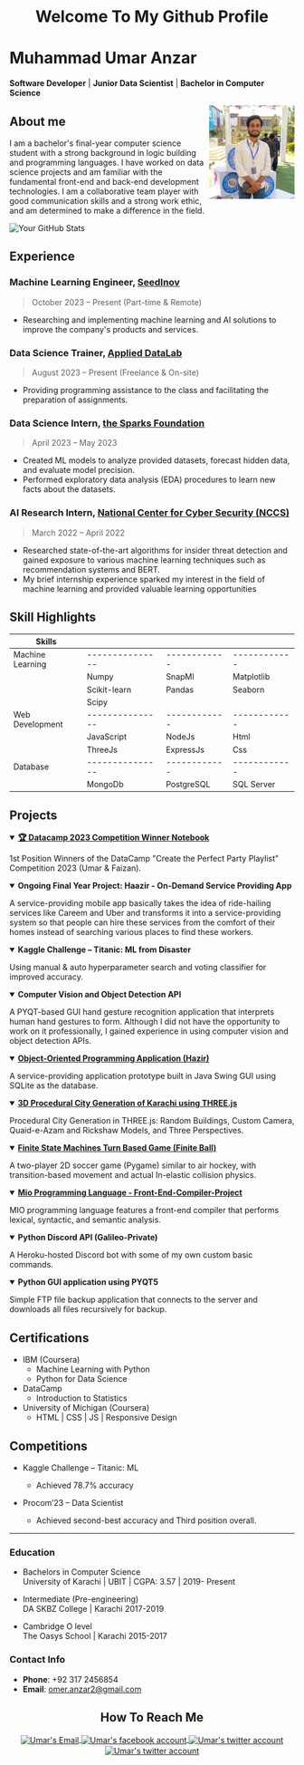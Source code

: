 <h1 align="center">Welcome To My Github Profile</h1>

# Muhammad Umar Anzar
**Software Developer** | **Junior Data Scientist** | **Bachelor in Computer Science**

<img align="right" width="30%" alt="my profile picture" src="images_icons/IMG20230309134318.jpg">

## About me
I am a bachelor's final-year computer science student with a strong background in logic building and programming languages. I have
worked on data science projects and am familiar with the fundamental front-end and back-end development technologies. I am
a collaborative team player with good communication skills and a strong work ethic, and am determined to make a difference in
the field.

![Your GitHub Stats](https://github-readme-stats.vercel.app/api?username=umar-anzar&show_icons=true&theme=tokyonight)

## Experience

### Machine Learning Engineer, [SeedInov](https://seedinov.com)
>October 2023 – Present (Part-time & Remote)
- Researching and implementing machine learning and AI solutions to improve the company's products and services.

### Data Science Trainer, [Applied DataLab](http://applieddatalab.com)
>August 2023 – Present (Freelance & On-site)
- Providing programming assistance to the class and facilitating the preparation of assignments.

### Data Science Intern, [the Sparks Foundation](https://www.thesparksfoundationsingapore.org)
> April 2023 – May 2023
- Created ML models to analyze provided datasets, forecast hidden data, and
evaluate model precision.
- Performed exploratory data analysis (EDA) procedures to learn new facts about
the datasets.

### AI Research Intern, [National Center for Cyber Security (NCCS)](https://www.nccs.pk)
> March 2022 – April 2022
- Researched state-of-the-art algorithms for insider threat detection and gained
exposure to various machine learning techniques such as recommendation
systems and BERT.
- My brief internship experience sparked my interest in the field of machine
learning and provided valuable learning opportunities


## Skill Highlights

| Skills           |               |            |            |
|------------------|---------------|------------|------------|
| Machine Learning |---------------|------------|------------|
|                  | Numpy         | SnapMl     | Matplotlib |
|                  | Scikit-learn  | Pandas     | Seaborn    |
|                  | Scipy         |            |            |
| Web Development  |---------------|------------|------------|
|                  | JavaScript    | NodeJs     | Html       |
|                  | ThreeJs       | ExpressJs  | Css        |
| Database         |---------------|------------|------------|
|                  | MongoDb       | PostgreSQL | SQL Server |



## Projects

<details open>
  <summary>
    <a href="https://github.com/umar-anzar/datacamp-spotify-competition"  target="_blank"> 
      <b>🏆 Datacamp 2023 Competition Winner Notebook</b>
    </a>
  </summary>
  <p>1st Position Winners of the DataCamp "Create the Perfect Party Playlist" Competition 2023 (Umar & Faizan).</p>
</details>

<details open>
  <summary><b>Ongoing Final Year Project: Haazir - On-Demand Service Providing App</b></summary>
  <p>A service-providing mobile app basically takes the idea of ride-hailing services like Careem and Uber and transforms it into a service-providing system so that people can hire these services from the comfort of their homes instead of searching various places to find these workers.</p>
</details>

<details open>
  <summary><b>Kaggle Challenge – Titanic: ML from Disaster</b></summary>
  <p>Using manual & auto hyperparameter search and voting classifier for improved accuracy.</p>
</details>

<details open>
  <summary><b>Computer Vision and Object Detection API</b></summary>
  <p>A PYQT-based GUI hand gesture recognition application that interprets human hand gestures to form. Although I did not have the opportunity to work on it professionally, I gained experience in using computer vision and object detection APIs.</p>
</details>

<details open>
  <summary>
    <a href="https://github.com/umar-anzar/ubitJavaProject"  target="_blank">
      <b>Object-Oriented Programming Application (Hazir)</b>
  </a>
  </summary>
  <p>A service-providing application prototype built in Java Swing GUI using SQLite as the database.</p>
</details>

<details open>
  <summary>
    <a href="https://github.com/umar-anzar/karachi-city-computer-graphics"  target="_blank">
      <b>3D Procedural City Generation of Karachi using THREE.js </b>
    </a>
  </summary>
  <p>Procedural City Generation in THREE.js: Random Buildings, Custom Camera, Quaid-e-Azam and Rickshaw Models, and Three Perspectives.</p>
</details>

<details open>
  <summary>
    <a href="https://github.com/umar-anzar/finite-ball-the-game"  target="_blank">
      <b>Finite State Machines Turn Based Game (Finite Ball)</b>
    </a>
  </summary>
  <p>A two-player 2D soccer game (Pygame) similar to air hockey, with transition-based movement and actual In-elastic collision physics.</p>
</details>

<details open>
  <summary>
    <a href="https://github.com/umar-anzar/Front-End-Compiler-Project"  target="_blank">
      <b>Mio Programming Language - Front-End-Compiler-Project</b>
    </a>
  </summary>
  <p>MIO programming language features a front-end compiler that performs lexical, syntactic, and semantic analysis.</p>
</details>

<details open>
  <summary><b>Python Discord API (Galileo-Private)</b></summary>
  <p>A Heroku-hosted Discord bot with some of my own custom basic commands.</p>
</details>

<details open>
  <summary><b>Python GUI application using PYQT5</b></summary>
  <p>Simple FTP file backup application that connects to the server and downloads all files recursively for backup.</p>
</details>

## Certifications

- IBM (Coursera)
  - Machine Learning with Python
  - Python for Data Science
- DataCamp
  - Introduction to Statistics
- University of Michigan (Coursera)
  - HTML | CSS | JS | Responsive Design

## Competitions
- Kaggle Challenge – Titanic: ML
  - Achieved 78.7% accuracy

- Procom’23 – Data Scientist
  - Achieved second-best accuracy and Third position overall. 



<hr>


### Education
- Bachelors in Computer Science                                    
University of Karachi | UBIT | CGPA: 3.57 |
2019- Present

- Intermediate (Pre-engineering)         
DA SKBZ College | Karachi
2017-2019

- Cambridge O level                                   
The Oasys School | Karachi
2015-2017 


### Contact Info
- **Phone**: +92 317 2456854
- **Email**: omer.anzar2@gmail.com

<h2 align="center">How To Reach Me</h2>
<div align ="center">
  <a href="mailto:omer.anzar2@gmail.com" target="_blank" title="gmail">
    <image align="center" src="images_icons/gmail.png" width="7%" alt="Umar's Email">
  </a>
  <a href="https://www.facebook.com/omer.anzar.7/" target="_blank" title="facebook">
    <image align="center" src="images_icons/facebook-social-logo.png" width="7%" alt="Umar's facebook account">
  </a>
  <a href="https://twitter.com/paradox_omer" target="_blank" title="twitter">
    <image align="center" src="images_icons/twitter.png" width="7%" alt="Umar's twitter account">
  </a>
   <a  target="_blank" href="https://www.linkedin.com/in/umar-anzar" title="linkedin">
    <image align="center" src="images_icons/linkedin.png" width="7%" alt="Umar's twitter account">
  </a>  
</div>
